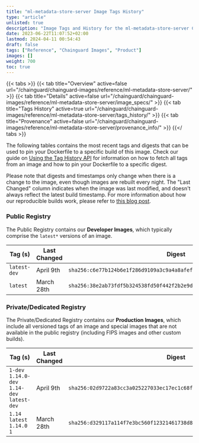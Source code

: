 ```yaml
---
title: "ml-metadata-store-server Image Tags History"
type: "article"
unlisted: true
description: "Image Tags and History for the ml-metadata-store-server Chainguard Image"
date: 2023-06-22T11:07:52+02:00
lastmod: 2024-04-11 00:54:43
draft: false
tags: ["Reference", "Chainguard Images", "Product"]
images: []
weight: 700
toc: true
---
```


{{< tabs >}}
{{< tab title="Overview" active=false url="/chainguard/chainguard-images/reference/ml-metadata-store-server/" >}}
{{< tab title="Details" active=false url="/chainguard/chainguard-images/reference/ml-metadata-store-server/image_specs/" >}}
{{< tab title="Tags History" active=true url="/chainguard/chainguard-images/reference/ml-metadata-store-server/tags_history/" >}}
{{< tab title="Provenance" active=false url="/chainguard/chainguard-images/reference/ml-metadata-store-server/provenance_info/" >}}
{{</ tabs >}}

The following tables contains the most recent tags and digests that can be used to pin your Dockerfile to a specific build of this image. Check our guide on [Using the Tag History API](/chainguard/chainguard-images/using-the-tag-history-api/) for information on how to fetch all tags from an image and how to pin your Dockerfile to a specific digest.

Please note that digests and timestamps only change when there is a change to the image, even though images are rebuilt every night. The "Last Changed" column indicates when the image was last modified, and doesn't always reflect the latest build timestamp. For more information about how our reproducible builds work, please refer to [this blog post](https://www.chainguard.dev/unchained/reproducing-chainguards-reproducible-image-builds).

### Public Registry
The Public Registry contains our **Developer Images**, which typically comprise the `latest*` versions of an image.

| Tag (s)       | Last Changed | Digest                                                                    |
|---------------|--------------|---------------------------------------------------------------------------|
|  `latest-dev` | April 9th    | `sha256:c6e77b124b6e1f286d9109a3c9a4a8afefb2185cd7a799a3c0ddeb7bfe643c32` |
|  `latest`     | March 28th   | `sha256:38e2ab73fdf5b324538fd50f442f2b2e9da002f272baeba53e840645bb371079` |


### Private/Dedicated Registry
The Private/Dedicated Registry contains our **Production Images**, which include all versioned tags of an image and special images that are not available in the public registry (including FIPS images and other custom builds).

| Tag (s)                                       | Last Changed | Digest                                                                    |
|-----------------------------------------------|--------------|---------------------------------------------------------------------------|
|  `1-dev` `1.14.0-dev` `1.14-dev` `latest-dev` | April 9th    | `sha256:02d9722a83cc3a025227033ec17ec1c68f833766b2313a293d98d94f73201b66` |
|  `1.14` `latest` `1.14.0` `1`                 | March 28th   | `sha256:d329117a114f7e3bc560f12321461738d8b2cf277f473299249e1f804d5521bf` |

